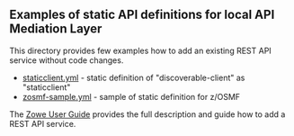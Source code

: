 ## Examples of static API definitions for local API Mediation Layer

This directory provides few examples how to add an existing REST API service without code changes.

- [staticclient.yml](staticclient.yml) - static definition of "discoverable-client" as "staticclient"
- [zosmf-sample.yml](zosmf-sample.yml_) - sample of static definition for z/OSMF

The [Zowe User Guide](https://zowe.github.io/docs-site/user-guide/overview.html) provides the full description and guide how to add a REST API service.
